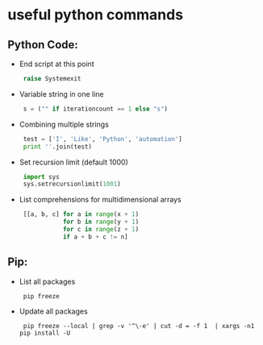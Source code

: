 # useful python commands

## Python Code:

- End script at this point 

  ```python
   raise Systemexit
  ```

- Variable string in one line

  ```python
   s = ("" if iterationcount == 1 else "s")
  ```

- Combining multiple strings

  ```python
   test = ['I', 'Like', 'Python', 'automation']
   print ''.join(test)
  ```

- Set recursion limit (default 1000)

  ```python
   import sys
   sys.setrecursionlimit(1001)
  ```

- List comprehensions for multidimensional arrays

  ```python
   [[a, b, c] for a in range(x + 1)
              for b in range(y + 1)
              for c in range(z + 1)
              if a + b + c != n]
  ```

## Pip:

- List all packages

  ```cli
   pip freeze
  ```

- Update all packages

  ```cli
   pip freeze --local | grep -v '^\-e' | cut -d = -f 1  | xargs -n1 pip install -U
  ```
